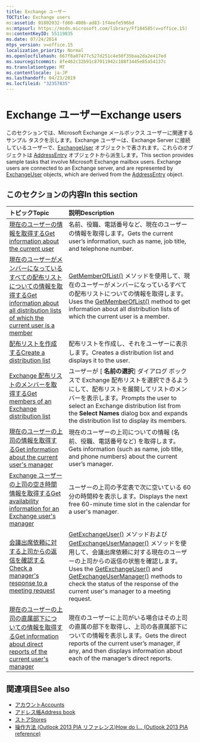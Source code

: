 ```yaml
---
title: Exchange ユーザー
TOCTitle: Exchange users
ms:assetid: 01802032-fd60-400b-ad83-1f4eefe596bd
ms:mtpsurl: https://msdn.microsoft.com/library/Ff184585(v=office.15)
ms:contentKeyID: 55119835
ms.date: 07/24/2014
mtps_version: v=office.15
localization_priority: Normal
ms.openlocfilehash: 667f8a07477c527d251c4e50f35baa2da2e417ed
ms.sourcegitcommit: 8fe462c32b91c87911942c188f3445e85a54137c
ms.translationtype: MT
ms.contentlocale: ja-JP
ms.lasthandoff: 04/23/2019
ms.locfileid: "32357835"
---
```

# <a name="exchange-users"></a><span data-ttu-id="ae236-102">Exchange ユーザー</span><span class="sxs-lookup"><span data-stu-id="ae236-102">Exchange users</span></span>

<span data-ttu-id="ae236-p101">このセクションでは、Microsoft Exchange メールボックス ユーザーに関連するサンプル タスクを示します。Exchange ユーザーは、Exchange Server に接続しているユーザーで、[ExchangeUser](https://msdn.microsoft.com/library/bb609574\(v=office.15\)) オブジェクトで表されます。これらのオブジェクトは [AddressEntry](https://msdn.microsoft.com/library/bb609728\(v=office.15\)) オブジェクトから派生します。</span><span class="sxs-lookup"><span data-stu-id="ae236-p101">This section provides sample tasks that involve Microsoft Exchange mailbox users. Exchange users are connected to an Exchange server, and are represented by [ExchangeUser](https://msdn.microsoft.com/library/bb609574\(v=office.15\)) objects, which are derived from the [AddressEntry](https://msdn.microsoft.com/library/bb609728\(v=office.15\)) object.</span></span>

## <a name="in-this-section"></a><span data-ttu-id="ae236-105">このセクションの内容</span><span class="sxs-lookup"><span data-stu-id="ae236-105">In this section</span></span>

|<span data-ttu-id="ae236-106">トピック</span><span class="sxs-lookup"><span data-stu-id="ae236-106">Topic</span></span>|<span data-ttu-id="ae236-107">説明</span><span class="sxs-lookup"><span data-stu-id="ae236-107">Description</span></span>|
|:----|:----------|
|[<span data-ttu-id="ae236-108">現在のユーザーの情報を取得する</span><span class="sxs-lookup"><span data-stu-id="ae236-108">Get information about the current user</span></span>](how-to-get-information-about-the-current-user.md)  |<span data-ttu-id="ae236-109">名前、役職、電話番号など、現在のユーザーの情報を取得します。</span><span class="sxs-lookup"><span data-stu-id="ae236-109">Gets the current user’s information, such as name, job title, and telephone number.</span></span>|
|[<span data-ttu-id="ae236-110">現在のユーザーがメンバーになっているすべての配布リストについての情報を取得する</span><span class="sxs-lookup"><span data-stu-id="ae236-110">Get information about all distribution lists of which the current user is a member</span></span>](how-to-get-information-about-all-distribution-lists-of-which-the-current-user-is-a-member.md)  |<span data-ttu-id="ae236-111">[GetMemberOfList()](https://msdn.microsoft.com/library/bb623397\(v=office.15\)) メソッドを使用して、現在のユーザーがメンバーになっているすべての配布リストについての情報を取得します。</span><span class="sxs-lookup"><span data-stu-id="ae236-111">Uses the [GetMemberOfList()](https://msdn.microsoft.com/library/bb623397\(v=office.15\)) method to get information about all distribution lists of which the current user is a member.</span></span>|
|[<span data-ttu-id="ae236-112">配布リストを作成する</span><span class="sxs-lookup"><span data-stu-id="ae236-112">Create a distribution list</span></span>](how-to-create-a-distribution-list.md)  |<span data-ttu-id="ae236-113">配布リストを作成し、それをユーザーに表示します。</span><span class="sxs-lookup"><span data-stu-id="ae236-113">Creates a distribution list and displays it to the user.</span></span>|
[<span data-ttu-id="ae236-114">Exchange 配布リストのメンバーを取得する</span><span class="sxs-lookup"><span data-stu-id="ae236-114">Get members of an Exchange distribution list</span></span>](how-to-get-members-of-an-exchange-distribution-list.md)  |<span data-ttu-id="ae236-115">ユーザーが [ **名前の選択**] ダイアログ ボックスで Exchange 配布リストを選択できるようにして、配布リストを展開してリストのメンバーを表示します。</span><span class="sxs-lookup"><span data-stu-id="ae236-115">Prompts the user to select an Exchange distribution list from the **Select Names** dialog box and expands the distribution list to display its members.</span></span>|
[<span data-ttu-id="ae236-116">現在のユーザーの上司の情報を取得する</span><span class="sxs-lookup"><span data-stu-id="ae236-116">Get information about the current user's manager</span></span>](how-to-get-information-about-the-current-user-s-manager.md)  |<span data-ttu-id="ae236-117">現在のユーザーの上司についての情報 (名前、役職、電話番号など) を取得します。</span><span class="sxs-lookup"><span data-stu-id="ae236-117">Gets information (such as name, job title, and phone numbers) about the current user’s manager.</span></span>|
[<span data-ttu-id="ae236-118">Exchange ユーザーの上司の空き時間情報を取得する</span><span class="sxs-lookup"><span data-stu-id="ae236-118">Get availability information for an Exchange user's manager</span></span>](how-to-get-availability-information-for-an-exchange-user-s-manager.md) |  <span data-ttu-id="ae236-119">ユーザーの上司の予定表で次に空いている 60 分の時間枠を表示します。</span><span class="sxs-lookup"><span data-stu-id="ae236-119">Displays the next free 60-minute time slot in the calendar for a user's manager.</span></span>|
|[<span data-ttu-id="ae236-120">会議出席依頼に対する上司からの返信を確認する</span><span class="sxs-lookup"><span data-stu-id="ae236-120">Check a manager's response to a meeting request</span></span>](how-to-check-a-manager-s-response-to-a-meeting-request.md) | <span data-ttu-id="ae236-121">[GetExchangeUser()](https://msdn.microsoft.com/library/bb611808\(v=office.15\)) メソッドおよび [GetExchangeUserManager()](https://msdn.microsoft.com/library/bb646656\(v=office.15\)) メソッドを使用して、会議出席依頼に対する現在のユーザーの上司からの返信の状態を確認します。</span><span class="sxs-lookup"><span data-stu-id="ae236-121">Uses the [GetExchangeUser()](https://msdn.microsoft.com/library/bb611808\(v=office.15\)) and [GetExchangeUserManager()](https://msdn.microsoft.com/library/bb646656\(v=office.15\)) methods to check the status of the response of the current user's manager to a meeting request.</span></span>|
|[<span data-ttu-id="ae236-122">現在のユーザーの上司の直属部下についての情報を取得する</span><span class="sxs-lookup"><span data-stu-id="ae236-122">Get information about direct reports of the current user's manager</span></span>](how-to-get-information-about-direct-reports-of-the-current-user-s-manager.md) | <span data-ttu-id="ae236-123">現在のユーザーに上司がいる場合はその上司の直属の部下を取得し、上司の各直属部下についての情報を表示します。</span><span class="sxs-lookup"><span data-stu-id="ae236-123">Gets the direct reports of the current user’s manager, if any, and then displays information about each of the manager’s direct reports.</span></span>|

## <a name="see-also"></a><span data-ttu-id="ae236-124">関連項目</span><span class="sxs-lookup"><span data-stu-id="ae236-124">See also</span></span>

- [<span data-ttu-id="ae236-125">アカウント</span><span class="sxs-lookup"><span data-stu-id="ae236-125">Accounts</span></span>](accounts.md)
- [<span data-ttu-id="ae236-126">アドレス帳</span><span class="sxs-lookup"><span data-stu-id="ae236-126">Address book</span></span>](address-book.md)
- [<span data-ttu-id="ae236-127">ストア</span><span class="sxs-lookup"><span data-stu-id="ae236-127">Stores</span></span>](stores.md)
- [<span data-ttu-id="ae236-128">操作方法 (Outlook 2013 PIA リファレンス)</span><span class="sxs-lookup"><span data-stu-id="ae236-128">How do I... (Outlook 2013 PIA reference)</span></span>](how-do-i-outlook-2013-pia-reference.md)

